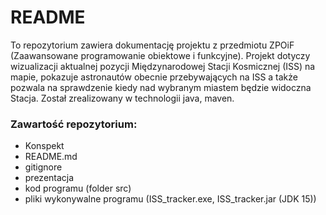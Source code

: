 # README #

To repozytorium zawiera dokumentację projektu z przedmiotu ZPOiF (Zaawansowane programowanie obiektowe i funkcyjne). 
Projekt dotyczy wizualizacji aktualnej pozycji Międzynarodowej Stacji Kosmicznej (ISS) na mapie, pokazuje astronautów obecnie przebywających na ISS
a także pozwala na sprawdzenie kiedy nad wybranym miastem będzie widoczna Stacja.
Został zrealizowany w technologii java, maven.

### Zawartość repozytorium: ###

* Konspekt
* README.md
* gitignore
* prezentacja
* kod programu (folder src)
* pliki wykonywalne programu  (ISS_tracker.exe, ISS_tracker.jar (JDK 15))